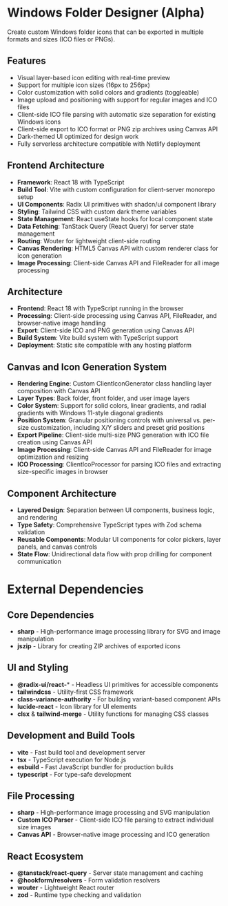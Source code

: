 # Windows Folder Designer (Alpha)

Create custom Windows folder icons that can be exported in multiple formats and sizes (ICO files or PNGs).

## Features
- Visual layer-based icon editing with real-time preview
- Support for multiple icon sizes (16px to 256px)
- Color customization with solid colors and gradients (toggleable)
- Image upload and positioning with support for regular images and ICO files
- Client-side ICO file parsing with automatic size separation for existing Windows icons
- Client-side export to ICO format or PNG zip archives using Canvas API
- Dark-themed UI optimized for design work
- Fully serverless architecture compatible with Netlify deployment

## Frontend Architecture
- **Framework**: React 18 with TypeScript
- **Build Tool**: Vite with custom configuration for client-server monorepo setup
- **UI Components**: Radix UI primitives with shadcn/ui component library
- **Styling**: Tailwind CSS with custom dark theme variables
- **State Management**: React useState hooks for local component state
- **Data Fetching**: TanStack Query (React Query) for server state management
- **Routing**: Wouter for lightweight client-side routing
- **Canvas Rendering**: HTML5 Canvas API with custom renderer class for icon generation
- **Image Processing**: Client-side Canvas API and FileReader for all image processing

## Architecture
- **Frontend**: React 18 with TypeScript running in the browser
- **Processing**: Client-side processing using Canvas API, FileReader, and browser-native image handling
- **Export**: Client-side ICO and PNG generation using Canvas API
- **Build System**: Vite build system with TypeScript support
- **Deployment**: Static site compatible with any hosting platform

## Canvas and Icon Generation System
- **Rendering Engine**: Custom ClientIconGenerator class handling layer composition with Canvas API
- **Layer Types**: Back folder, front folder, and user image layers
- **Color System**: Support for solid colors, linear gradients, and radial gradients with Windows 11-style diagonal gradients
- **Position System**: Granular positioning controls with universal vs. per-size customization, including X/Y sliders and preset grid positions
- **Export Pipeline**: Client-side multi-size PNG generation with ICO file creation using Canvas API
- **Image Processing**: Client-side Canvas API and FileReader for image optimization and resizing
- **ICO Processing**: ClientIcoProcessor for parsing ICO files and extracting size-specific images in browser

## Component Architecture
- **Layered Design**: Separation between UI components, business logic, and rendering
- **Type Safety**: Comprehensive TypeScript types with Zod schema validation
- **Reusable Components**: Modular UI components for color pickers, layer panels, and canvas controls
- **State Flow**: Unidirectional data flow with prop drilling for component communication

# External Dependencies

## Core Dependencies
- **sharp** - High-performance image processing library for SVG and image manipulation
- **jszip** - Library for creating ZIP archives of exported icons

## UI and Styling
- **@radix-ui/react-*** - Headless UI primitives for accessible components
- **tailwindcss** - Utility-first CSS framework
- **class-variance-authority** - For building variant-based component APIs
- **lucide-react** - Icon library for UI elements
- **clsx** & **tailwind-merge** - Utility functions for managing CSS classes

## Development and Build Tools
- **vite** - Fast build tool and development server
- **tsx** - TypeScript execution for Node.js
- **esbuild** - Fast JavaScript bundler for production builds
- **typescript** - For type-safe development

## File Processing
- **sharp** - High-performance image processing and SVG manipulation
- **Custom ICO Parser** - Client-side ICO file parsing to extract individual size images
- **Canvas API** - Browser-native image processing and ICO generation

## React Ecosystem
- **@tanstack/react-query** - Server state management and caching
- **@hookform/resolvers** - Form validation resolvers
- **wouter** - Lightweight React router
- **zod** - Runtime type checking and validation
